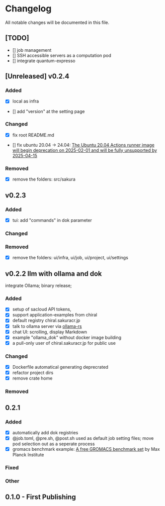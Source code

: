 # Changelog
All notable changes will be documented in this file.

## [TODO]
- [] job management
- [] SSH accessible servers as a computation pod 
- [] integrate quantum-expresso



## [Unreleased] v0.2.4
### Added
- [x] local as infra 
- [] add "version" at the setting page
### Changed
- [x] fix root README.md
- [] fix ubuntu 20.04 -> 24.04: [The Ubuntu 20.04 Actions runner image will begin deprecation on 2025-02-01 and will be fully unsupported by 2025-04-15](https://github.com/actions/runner-images/issues/11101)
### Removed
- [x] remove the folders: src/sakura 



## v0.2.3 

### Added
- [x] tui: add "commands" in dok parameter
### Changed
### Removed
- [x] remove the folders: ui/infra, ui/job, ui/project, ui/settings



## v0.2.2 llm with ollama and dok
integrate Ollama; binary release;

### Added
- [x] setup of sacloud API tokens, 
- [x] support application-examples from chiral
- [x] default registry chiral.sakuracr.jp 
- [x] talk to ollama server via [ollama-rs](https://github.com/pepperoni21/ollama-rs)
- [x] chat UI: scrolling, display Markdown
- [x] example "ollama_dok" without docker image building
- [x] a pull-only user of chiral.sakuracr.jp for public use

### Changed
- [x] Dockerfile automatical generating deprecrated
- [x] refactor project dirs
- [x] remove crate home

### Removed



## 0.2.1

### Added
- [x] automatically add dok registries
- [x] @job.toml, @pre.sh, @post.sh used as default job setting files; move pod selection out as a seperate process
- [x] gromacs benchmark example: [A free GROMACS benchmark set](https://www.mpinat.mpg.de/grubmueller/bench) by Max Planck Institute

### Fixed


### Other


## 0.1.0 - First Publishing
